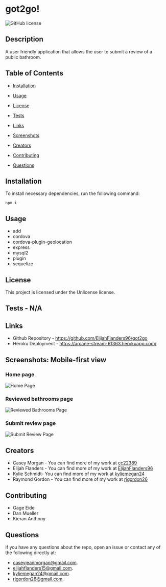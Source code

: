# got2go!
![GitHub license](https://img.shields.io/badge/license-Unlicense-blue.svg)

## Description

A user friendly application that allows the user to submit a review of a public bathroom. 

## Table of Contents 

* [Installation](#installation)

* [Usage](#usage)

* [License](#license)

* [Tests](#tests)

* [Links](#links)

* [Screenshots](#screenshots)

* [Creators](#creators)

* [Contributing](#contributing)

* [Questions](#questions)

## Installation

To install necessary dependencies, run the following command:

```
npm i
```

## Usage

* add
* cordova
* cordova-plugin-geolocation
* express
* mysql2
* plugin
* sequelize

## License

This project is licensed under the Unlicense license.

## Tests - N/A

## Links

* Github Repository - https://github.com/ElijahFlanders96/got2go
* Heroku Deployment - https://arcane-stream-61363.herokuapp.com/

## Screenshots: Mobile-first view

### Home page
![Home Page](./public/assets/home.PNG)

### Reviewed bathrooms page
![Reviewed Bathrooms Page](./public/assets/reviewed_bathrooms1.png)

### Submit review page
![Submit Review Page](./public/assets/review.PNG)

## Creators
* Casey Morgan - You can find more of my work at [cc22389](https://github.com/cc22389/)
* Elijah Flanders - You can find more of my work at [ElijahFlanders96](http://github.com/ElijahFlanders96/)
* Kylie Schmidt- You can find more of my work at [kyliemegan24](http://github.com/kyliemegan24/)
* Raymond Gordon - You can find more of my work at [rjgordon26](http://github.com/rjgordon26/)

## Contributing
* Gage Eide
* Dan Mueller
* Kieran Anthony

## Questions

If you have any questions about the repo, open an issue or contact any of the following directly at:
* caseyjeanmorgan@gmail.com. 
* elijahflanders15@gmail.com. 
* kyliemegan24@gmail.com. 
* rjgordon26@gmail.com. 


